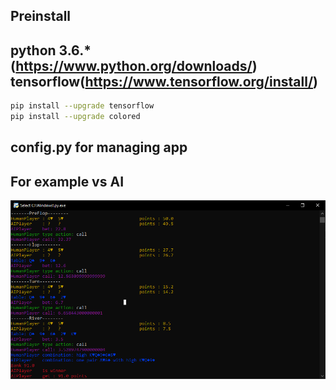 Preinstall
----
python 3.6.*(https://www.python.org/downloads/)
tensorflow(https://www.tensorflow.org/install/)
----
```bash
pip install --upgrade tensorflow
pip install --upgrade colored
```
config.py for managing app
----
For example vs AI
----
![alt text](example.png "Title")
